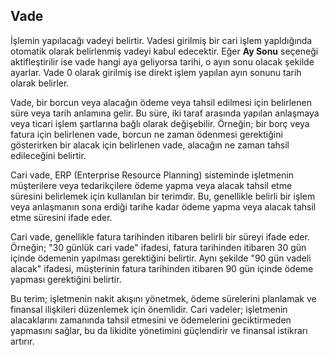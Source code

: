 
## Vade

İşlemin yapılacağı vadeyi belirtir.
Vadesi girilmiş bir cari işlem yapldığında otomatik olarak belirlenmiş vadeyi kabul edecektir. Eğer **Ay Sonu** seçeneği aktifleştirilir ise vade hangi aya geliyorsa tarihi, o ayın sonu olacak şekilde ayarlar. Vade 0 olarak girilmiş ise direkt işlem yapılan ayın sonunu tarih olarak belirler.

Vade, bir borcun veya alacağın ödeme veya tahsil edilmesi için belirlenen süre veya tarih anlamına gelir. 
Bu süre, iki taraf arasında yapılan anlaşmaya veya ticari işlem şartlarına bağlı olarak değişebilir. 
Örneğin; bir borç veya fatura için belirlenen vade, borcun ne zaman ödenmesi gerektiğini gösterirken 
bir alacak için belirlenen vade, alacağın ne zaman tahsil edileceğini belirtir.


Cari vade, ERP (Enterprise Resource Planning) sisteminde işletmenin müşterilere veya tedarikçilere ödeme yapma veya alacak tahsil etme süresini belirlemek için kullanılan bir terimdir. 
Bu, genellikle belirli bir işlem veya anlaşmanın sona erdiği tarihe kadar ödeme yapma veya alacak tahsil etme süresini ifade eder.

Cari vade, genellikle fatura tarihinden itibaren belirli bir süreyi ifade eder. 
Örneğin; "30 günlük cari vade" ifadesi, fatura tarihinden itibaren 30 gün içinde ödemenin yapılması gerektiğini belirtir. 
Aynı şekilde "90 gün vadeli alacak" ifadesi, müşterinin fatura tarihinden itibaren 90 gün içinde ödeme yapması gerektiğini belirtir.

Bu terim; işletmenin nakit akışını yönetmek, ödeme sürelerini planlamak ve finansal ilişkileri düzenlemek için önemlidir. 
Cari vadeler; işletmenin alacaklarını zamanında tahsil etmesini ve ödemelerini geciktirmeden yapmasını sağlar, bu da likidite yönetimini güçlendirir ve finansal istikrarı artırır.



